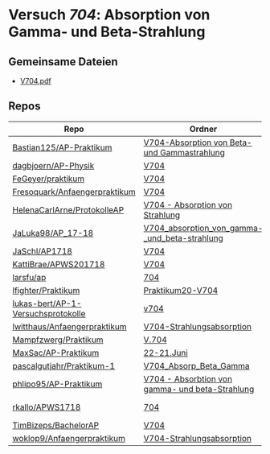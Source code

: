 # Versuch *704*: Absorption von Gamma- und Beta-Strahlung

## Gemeinsame Dateien
- [V704.pdf](https://docs.google.com/viewer?url=https://raw.githubusercontent.com/Bastian125/AP-Praktikum/master/V704-Absorption%20von%20Beta-%20und%20Gammastrahlung/V704.pdf)

## Repos

|                                      Repo                                      |                                                                              Ordner                                                                               |                                                                                                                       PDFs                                                                                                                        |
|--------------------------------------------------------------------------------|-------------------------------------------------------------------------------------------------------------------------------------------------------------------|---------------------------------------------------------------------------------------------------------------------------------------------------------------------------------------------------------------------------------------------------|
|[Bastian125/AP-Praktikum](../repo/Bastian125/AP-Praktikum)                      |[V704-Absorption von Beta- und Gammastrahlung](https://github.com/Bastian125/AP-Praktikum/tree/master/V704-Absorption%20von%20Beta-%20und%20Gammastrahlung)        |–                                                                                                                                                                                                                                                  |
|[dagbjoern/AP-Physik](../repo/dagbjoern/AP-Physik)                              |[V704](https://github.com/dagbjoern/AP-Physik/tree/master/V704)                                                                                                    |–                                                                                                                                                                                                                                                  |
|[FeGeyer/praktikum](../repo/FeGeyer/praktikum)                                  |[V704](https://github.com/FeGeyer/praktikum/tree/master/4_Semester/V704)                                                                                           |[V704.pdf](https://docs.google.com/viewer?url=https://raw.githubusercontent.com/FeGeyer/praktikum/master/4_Semester/PDF-Dateien/V704.pdf)                                                                                                          |
|[Fresoquark/Anfaengerpraktikum](../repo/Fresoquark/Anfaengerpraktikum)          |[V704](https://github.com/Fresoquark/Anfaengerpraktikum/tree/master/V704)                                                                                          |[main.pdf](https://docs.google.com/viewer?url=https://raw.githubusercontent.com/NicoWeio/awesome-ap-pdfs/main/Fresoquark%E2%88%95Anfaengerpraktikum/704/main.pdf) \*                                                                               |
|[HelenaCarlArne/ProtokolleAP](../repo/HelenaCarlArne/ProtokolleAP)              |[V704 - Absorption  von Strahlung](https://github.com/HelenaCarlArne/ProtokolleAP/tree/master/V704%20-%20Absorption%20%20von%20Strahlung)                          |[Abgabe.pdf](https://docs.google.com/viewer?url=https://raw.githubusercontent.com/NicoWeio/awesome-ap-pdfs/main/HelenaCarlArne%E2%88%95ProtokolleAP/704/Abgabe.pdf) \*                                                                             |
|[JaLuka98/AP_17-18](../repo/JaLuka98/AP_17-18)                                  |[V704_absorption_von_gamma-_und_beta-strahlung](https://github.com/JaLuka98/AP_17-18/tree/master/V704_absorption_von_gamma-_und_beta-strahlung)                    |–                                                                                                                                                                                                                                                  |
|[JaSchl/AP1718](../repo/JaSchl/AP1718)                                          |[V704](https://github.com/JaSchl/AP1718/tree/master/V704)                                                                                                          |[V704.pdf](https://docs.google.com/viewer?url=https://raw.githubusercontent.com/JaSchl/AP1718/master/V704/V704.pdf)                                                                                                                                |
|[KattiBrae/APWS201718](../repo/KattiBrae/APWS201718)                            |[V704](https://github.com/KattiBrae/APWS201718/tree/master/AP2/V704)                                                                                               |–                                                                                                                                                                                                                                                  |
|[larsfu/ap](../repo/larsfu/ap)                                                  |[704](https://github.com/larsfu/ap/tree/master/704)                                                                                                                |[main.pdf](https://docs.google.com/viewer?url=https://raw.githubusercontent.com/NicoWeio/awesome-ap-pdfs/main/larsfu%E2%88%95ap/704/main.pdf) \*                                                                                                   |
|[lfighter/Praktikum](../repo/lfighter/Praktikum)                                |[Praktikum20-V704](https://github.com/lfighter/Praktikum/tree/master/Praktikum20-V704)                                                                             |–                                                                                                                                                                                                                                                  |
|[lukas-bert/AP-1-Versuchsprotokolle](../repo/lukas-bert/AP-1-Versuchsprotokolle)|[v704](https://github.com/lukas-bert/AP-1-Versuchsprotokolle/tree/main/v704)                                                                                       |–                                                                                                                                                                                                                                                  |
|[lwitthaus/Anfaengerpraktikum](../repo/lwitthaus/Anfaengerpraktikum)            |[V704-Strahlungsabsorption](https://github.com/lwitthaus/Anfaengerpraktikum/tree/master/V704-Strahlungsabsorption)                                                 |–                                                                                                                                                                                                                                                  |
|[Mampfzwerg/Praktikum](../repo/Mampfzwerg/Praktikum)                            |[V.704](https://github.com/Mampfzwerg/Praktikum/tree/master/V.704)                                                                                                 |[main.pdf](https://docs.google.com/viewer?url=https://raw.githubusercontent.com/Mampfzwerg/Praktikum/master/V.704/latex-template/main.pdf)                                                                                                         |
|[MaxSac/AP-Praktikum](../repo/MaxSac/AP-Praktikum)                              |[22-21.Juni](https://github.com/MaxSac/AP-Praktikum/tree/master/22-21.Juni)                                                                                        |–                                                                                                                                                                                                                                                  |
|[pascalgutjahr/Praktikum-1](../repo/pascalgutjahr/Praktikum-1)                  |[V704_Absorp_Beta_Gamma](https://github.com/pascalgutjahr/Praktikum-1/tree/master/V704_Absorp_Beta_Gamma)                                                          |–                                                                                                                                                                                                                                                  |
|[phlipo95/AP-Praktikum](../repo/phlipo95/AP-Praktikum)                          |[V704 - Absorbtion von gamma- und beta-Strahlung](https://github.com/phlipo95/AP-Praktikum/tree/master/V704%20-%20Absorbtion%20von%20gamma-%20und%20beta-Strahlung)|–                                                                                                                                                                                                                                                  |
|[rkallo/APWS1718](../repo/rkallo/APWS1718)                                      |[704](https://github.com/rkallo/APWS1718/tree/master/704)                                                                                                          |[main.pdf](https://docs.google.com/viewer?url=https://raw.githubusercontent.com/rkallo/APWS1718/master/704/main.pdf)<br/>[main704.pdf](https://docs.google.com/viewer?url=https://raw.githubusercontent.com/rkallo/APWS1718/master/704/main704.pdf)|
|[TimBizeps/BachelorAP](../repo/TimBizeps/BachelorAP)                            |[V704](https://github.com/TimBizeps/BachelorAP/tree/master/V704)                                                                                                   |[V704_3.pdf](https://docs.google.com/viewer?url=https://raw.githubusercontent.com/TimBizeps/BachelorAP/master/V704/V704_3.pdf)                                                                                                                     |
|[woklop9/Anfaengerpraktikum](../repo/woklop9/Anfaengerpraktikum)                |[V704-Strahlungsabsorption](https://github.com/lwitthaus/Anfaengerpraktikum/tree/master/V704-Strahlungsabsorption)                                                 |[main.pdf](https://docs.google.com/viewer?url=https://raw.githubusercontent.com/NicoWeio/awesome-ap-pdfs/main/woklop9%E2%88%95Anfaengerpraktikum/704/main.pdf) \*                                                                                  |
